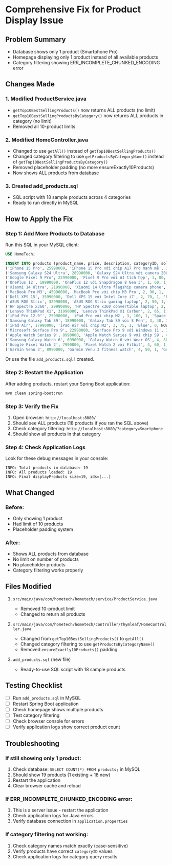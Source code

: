 # Comprehensive Fix for Product Display Issue

## Problem Summary
- Database shows only 1 product (Smartphone Pro)
- Homepage displaying only 1 product instead of all available products
- Category filtering showing ERR_INCOMPLETE_CHUNKED_ENCODING error

## Changes Made

### 1. Modified ProductService.java
- `getTop10BestSellingProducts()` now returns ALL products (no limit)
- `getTop10BestSellingProductsByCategory()` now returns ALL products in category (no limit)
- Removed all 10-product limits

### 2. Modified HomeController.java
- Changed to use `getAll()` instead of `getTop10BestSellingProducts()`
- Changed category filtering to use `getProductsByCategoryName()` instead of `getTop10BestSellingProductsByCategory()`
- Removed placeholder padding (no more ensureExactly10Products)
- Now shows ALL products from database

### 3. Created add_products.sql
- SQL script with 18 sample products across 4 categories
- Ready to run directly in MySQL

## How to Apply the Fix

### Step 1: Add More Products to Database

Run this SQL in your MySQL client:

```sql
USE HomeTech;

INSERT INTO products (product_name, price, description, categoryID, sold_count, status, color, size, created_at) VALUES
('iPhone 15 Pro', 25990000, 'iPhone 15 Pro với chip A17 Pro mạnh mẽ', 1, 150, 1, 'Black', 0, NOW()),
('Samsung Galaxy S24 Ultra', 28990000, 'Galaxy S24 Ultra với camera 200MP', 1, 120, 1, 'Black', 0, NOW()),
('Google Pixel 9 Pro', 22990000, 'Pixel 9 Pro với AI tích hợp', 1, 80, 1, 'Black', 0, NOW()),
('OnePlus 12', 19990000, 'OnePlus 12 với Snapdragon 8 Gen 3', 1, 60, 1, 'Black', 0, NOW()),
('Xiaomi 14 Ultra', 21990000, 'Xiaomi 14 Ultra flagship camera phone', 1, 90, 1, 'Black', 0, NOW()),
('MacBook Pro M3', 45990000, 'MacBook Pro với chip M3 Pro', 2, 90, 1, 'Silver', 0, NOW()),
('Dell XPS 15', 35990000, 'Dell XPS 15 với Intel Core i7', 2, 70, 1, 'Black', 0, NOW()),
('ASUS ROG Strix', 32990000, 'ASUS ROG Strix gaming laptop', 2, 50, 1, 'Black', 0, NOW()),
('HP Spectre x360', 29990000, 'HP Spectre x360 convertible laptop', 2, 40, 1, 'Silver', 0, NOW()),
('Lenovo ThinkPad X1', 31990000, 'Lenovo ThinkPad X1 Carbon', 2, 65, 1, 'Black', 0, NOW()),
('iPad Pro 12.9"', 25990000, 'iPad Pro với chip M2', 3, 100, 1, 'Space Gray', 0, NOW()),
('Samsung Galaxy Tab S9', 18990000, 'Galaxy Tab S9 với S Pen', 3, 40, 1, 'Black', 0, NOW()),
('iPad Air', 17990000, 'iPad Air với chip M2', 3, 75, 1, 'Blue', 0, NOW()),
('Microsoft Surface Pro 9', 22990000, 'Surface Pro 9 với Windows 11', 3, 55, 1, 'Platinum', 0, NOW()),
('Apple Watch Series 9', 8990000, 'Apple Watch Series 9 với chip S9', 4, 200, 1, 'Midnight', 0, NOW()),
('Samsung Galaxy Watch 6', 6990000, 'Galaxy Watch 6 với Wear OS', 4, 80, 1, 'Graphite', 0, NOW()),
('Google Pixel Watch 2', 7990000, 'Pixel Watch 2 với Fitbit', 4, 60, 1, 'Obsidian', 0, NOW()),
('Garmin Venu 3', 8990000, 'Garmin Venu 3 fitness watch', 4, 50, 1, 'Graphite', 0, NOW());
```

Or use the file `add_products.sql` I created.

### Step 2: Restart the Application

After adding products, restart your Spring Boot application:

```bash
mvn clean spring-boot:run
```

### Step 3: Verify the Fix

1. Open browser: `http://localhost:8080/`
2. Should see ALL products (18 products if you ran the SQL above)
3. Check category filtering: `http://localhost:8080/?category=Smartphone`
4. Should show all products in that category

### Step 4: Check Application Logs

Look for these debug messages in your console:

```
INFO: Total products in database: 19
INFO: All products loaded: 19
INFO: Final displayProducts size=19, ids=[...]
```

## What Changed

### Before:
- Only showing 1 product
- Had limit of 10 products
- Placeholder padding system

### After:
- Shows ALL products from database
- No limit on number of products
- No placeholder products
- Category filtering works properly

## Files Modified

1. `src/main/java/com/hometech/hometech/service/ProductService.java`
   - Removed 10-product limit
   - Changed to return all products

2. `src/main/java/com/hometech/hometech/controller/Thymleaf/HomeController.java`
   - Changed from `getTop10BestSellingProducts()` to `getAll()`
   - Changed category filtering to use `getProductsByCategoryName()`
   - Removed `ensureExactly10Products()` padding

3. `add_products.sql` (new file)
   - Ready-to-use SQL script with 18 sample products

## Testing Checklist

- [ ] Run `add_products.sql` in MySQL
- [ ] Restart Spring Boot application
- [ ] Check homepage shows multiple products
- [ ] Test category filtering
- [ ] Check browser console for errors
- [ ] Verify application logs show correct product count

## Troubleshooting

### If still showing only 1 product:
1. Check database: `SELECT COUNT(*) FROM products;` in MySQL
2. Should show 19 products (1 existing + 18 new)
3. Restart the application
4. Clear browser cache and reload

### If ERR_INCOMPLETE_CHUNKED_ENCODING error:
1. This is a server issue - restart the application
2. Check application logs for Java errors
3. Verify database connection in `application.properties`

### If category filtering not working:
1. Check category names match exactly (case-sensitive)
2. Verify products have correct `categoryID` values
3. Check application logs for category query results

